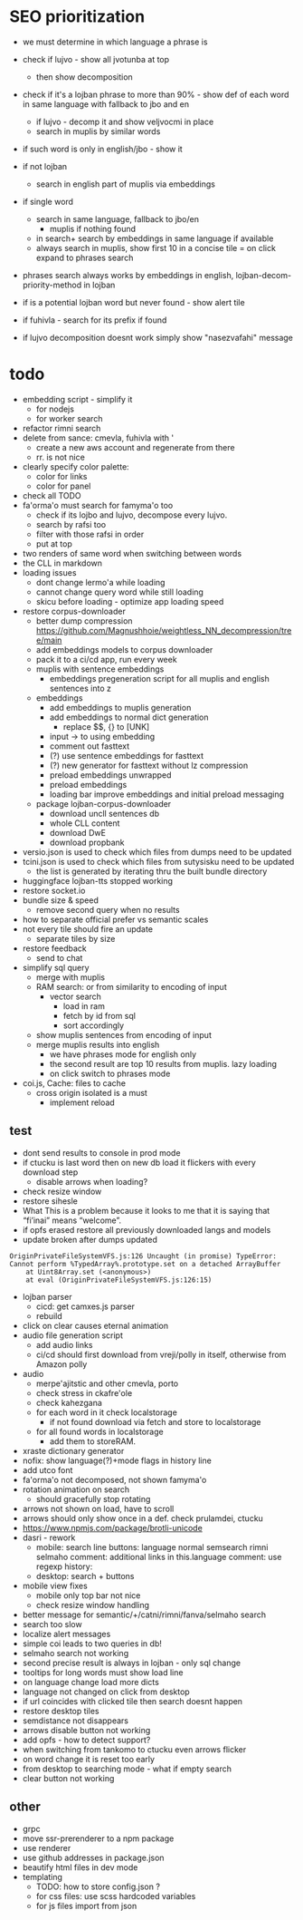 # SEO prioritization

- we must determine in which language a phrase is

- check if lujvo - show all jvotunba at top
  - then show decomposition
- check if it's a lojban phrase to more than 90% - show def of each word in same language with fallback to jbo and en
  - if lujvo - decomp it and show veljvocmi in place
  - search in muplis by similar words
- if such word is only in english/jbo - show it
- if not lojban

  - search in english part of muplis via embeddings

- if single word
  - search in same language, fallback to jbo/en
    - muplis if nothing found
  - in search+ search by embeddings in same language if available
  - always search in muplis, show first 10 in a concise tile = on click expand to phrases search
- phrases search always works by embeddings in english, lojban-decom-priority-method in lojban

- if is a potential lojban word but never found - show alert tile

- if fuhivla - search for its prefix if found

- if lujvo decomposition doesnt work simply show "nasezvafahi" message

# todo

- embedding script - simplify it
  - for nodejs
  - for worker search
- refactor rimni search
- delete from sance: cmevla, fuhivla with '
  - create a new aws account and regenerate from there
  - rr. is not nice
- clearly specify color palette:
  - color for links
  - color for panel
- check all TODO
- fa'orma'o must search for famyma'o too
  - check if its lojbo and lujvo, decompose every lujvo.
  - search by rafsi too
  - filter with those rafsi in order
  - put at top
- two renders of same word when switching between words
- the CLL in markdown
- loading issues
  - dont change lermo'a while loading
  - cannot change query word while still loading
  - skicu before loading - optimize app loading speed
- restore corpus-downloader
  - better dump compression https://github.com/Magnushhoie/weightless_NN_decompression/tree/main
  - add embeddings models to corpus downloader
  * pack it to a ci/cd app, run every week
  - muplis with sentence embeddings
    - embeddings pregeneration script for all muplis and english sentences into z
  - embeddings
    - add embeddings to muplis generation
    - add embeddings to normal dict generation
      - replace $$, {} to [UNK]
    - input -> to using embedding
    - comment out fasttext
    - (?) use sentence embeddings for fasttext
    - (?) new generator for fasttext without lz compression
    - preload embeddings unwrapped
    - preload embeddings
    - loading bar improve embeddings and initial preload messaging
  - package lojban-corpus-downloader
    - download uncll sentences db
    - whole CLL content
    - download DwE
    - download propbank
- versio.json is used to check which files from dumps need to be updated
- tcini.json is used to check which files from sutysisku need to be updated
  - the list is generated by iterating thru the built bundle directory
- huggingface lojban-tts stopped working
- restore socket.io
- bundle size & speed
  - remove second query when no results
- how to separate official prefer vs semantic scales
- not every tile should fire an update
  - separate tiles by size
- restore feedback
  - send to chat
- simplify sql query
  - merge with muplis
  - RAM search: or from similarity to encoding of input
    - vector search
      - load in ram
      - fetch by id from sql
      - sort accordingly
  - show muplis sentences from encoding of input
  - merge muplis results into english
    - we have phrases mode for english only
    - the second result are top 10 results from muplis. lazy loading
    - on click switch to phrases mode
- coi.js, Cache: files to cache
  - cross origin isolated is a must
    - implement reload

## test

- dont send results to console in prod mode
- if ctucku is last word then on new db load it flickers with every download step
  - disable arrows when loading?
- check resize window
- restore sihesle
- What This is a problem because it looks to me that it is saying that “fi’inai” means “welcome”.
- if opfs erased restore all previously downloaded langs and models
- update broken after dumps updated

```
OriginPrivateFileSystemVFS.js:126 Uncaught (in promise) TypeError: Cannot perform %TypedArray%.prototype.set on a detached ArrayBuffer
    at Uint8Array.set (<anonymous>)
    at eval (OriginPrivateFileSystemVFS.js:126:15)
```

- lojban parser
  - cicd: get camxes.js parser
  - rebuild
- click on clear causes eternal animation
- audio file generation script
  - add audio links
  - ci/cd should first download from vreji/polly in itself, otherwise from Amazon polly
- audio
  - merpe'ajitstic and other cmevla, porto
  - check stress in ckafre'ole
  - check kahezgana
  - for each word in it check localstorage
    - if not found download via fetch and store to localstorage
  - for all found words in localstorage
    - add them to storeRAM.
- xraste dictionary generator
- nofix: show language(?)+mode flags in history line
- add utco font
- fa'orma'o not decomposed, not shown famyma'o
- rotation animation on search
  - should gracefully stop rotating
- arrows not shown on load, have to scroll
- arrows should only show once in a def. check prulamdei, ctucku
- https://www.npmjs.com/package/brotli-unicode
- dasri - rework
  - mobile:
    search line
    buttons: language normal semsearch rimni selmaho
    comment: additional links in this.language
    comment: use regexp
    history:
  - desktop: search + buttons
- mobile view fixes
  - mobile only top bar not nice
  - check resize window handling
- better message for semantic/+/catni/rimni/fanva/selmaho search
- search too slow
- localize alert messages
- simple coi leads to two queries in db!
- selmaho search not working
- second precise result is always in lojban - only sql change
- tooltips for long words must show load line
- on language change load more dicts
- language not changed on click from desktop
- if url coincides with clicked tile then search doesnt happen
- restore desktop tiles
- semdistance not disappears
- arrows disable button not working
- add opfs - how to detect support?
- when switching from tankomo to ctucku even arrows flicker
- on word change it is reset too early
- from desktop to searching mode - what if empty search
- clear button not working

## other

- grpc
- move ssr-prerenderer to a npm package
- use renderer
- use github addresses in package.json
- beautify html files in dev mode
- templating
  - TODO: how to store config.json ?
  - for css files: use scss hardcoded variables
  - for js files import from json
